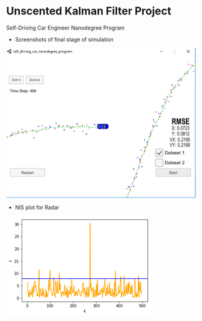 # Unscented Kalman Filter Project
Self-Driving Car Engineer Nanodegree Program

* Screenshots of final stage of simulation

![alt text](./images/forward.PNG)



* NIS plot for Radar

![alt text](./images/nis_radar.png)



